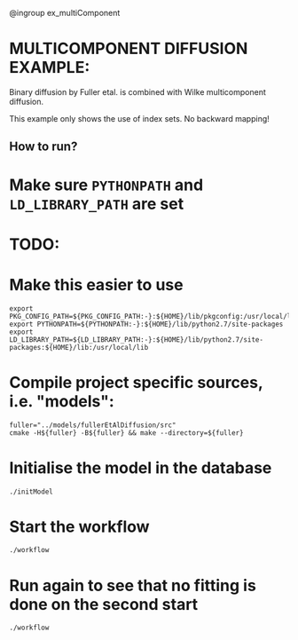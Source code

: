 @ingroup ex_multiComponent

MULTICOMPONENT DIFFUSION EXAMPLE:
=================================

Binary diffusion by Fuller etal. is combined with Wilke multicomponent diffusion.

This example only shows the use of index sets. No backward mapping!


How to run?
-----------

# Make sure `PYTHONPATH` and `LD_LIBRARY_PATH` are set
# TODO:
# Make this easier to use
    export PKG_CONFIG_PATH=${PKG_CONFIG_PATH:-}:${HOME}/lib/pkgconfig:/usr/local/lib/pkgconfig
    export PYTHONPATH=${PYTHONPATH:-}:${HOME}/lib/python2.7/site-packages
    export LD_LIBRARY_PATH=${LD_LIBRARY_PATH:-}:${HOME}/lib/python2.7/site-packages:${HOME}/lib:/usr/local/lib

# Compile project specific sources, i.e. "models":
    fuller="../models/fullerEtAlDiffusion/src"
    cmake -H${fuller} -B${fuller} && make --directory=${fuller}

# Initialise the model in the database
    ./initModel

# Start the workflow
    ./workflow

# Run again to see that no fitting is done on the second start
    ./workflow

